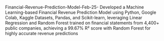 Financial-Revenue-Prediction-Model-Feb-25-
Developed a Machine Learning-based Financial Revenue Prediction Model using Python, Google Colab, Kaggle Datasets, Pandas, and Scikit-learn, leveraging Linear Regression and Random Forest trained on financial statements from 4,400+ public companies, achieving a 99.67% R² score with Random Forest for highly accurate revenue predictions
